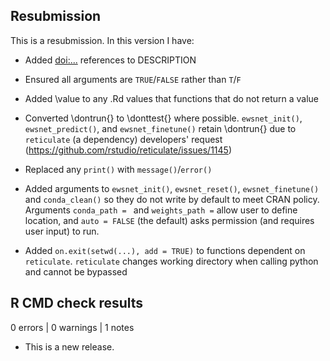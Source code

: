 ## Resubmission
This is a resubmission. In this version I have:

* Added <doi:...> references to DESCRIPTION

* Ensured all arguments are `TRUE`/`FALSE` rather than `T`/`F`

* Added \value to any .Rd values that functions that do not return a value

* Converted \dontrun{} to \donttest{} where possible. `ewsnet_init()`, `ewsnet_predict()`, and `ewsnet_finetune()` retain \dontrun{} due to `reticulate` (a dependency) developers' request (https://github.com/rstudio/reticulate/issues/1145)

* Replaced any `print()` with `message()`/`error()`

* Added arguments to `ewsnet_init()`, `ewsnet_reset()`, `ewsnet_finetune()` and `conda_clean()` so they do not write by default to meet CRAN policy. Arguments `conda_path = ` and `weights_path =` allow user to define location, and `auto = FALSE` (the default) asks permission (and requires user input) to run.

* Added `on.exit(setwd(...), add = TRUE)` to functions dependent on `reticulate`. `reticulate` changes working directory when calling python and cannot be bypassed

## R CMD check results

0 errors | 0 warnings | 1 notes

* This is a new release.
